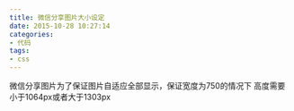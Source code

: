 ```yaml
---
title: 微信分享图片大小设定
date: 2015-10-28 10:27:14
categories:
- 代码
tags:
- css
---
```


微信分享图片为了保证图片自适应全部显示，保证宽度为750的情况下
高度需要小于1064px或者大于1303px
